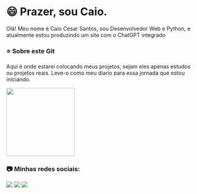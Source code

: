 <h1>&#128516; Prazer, sou Caio.</h1>
<p> Olá! Meu nome é Caio Cesar Santos, sou Desenvolvedor Web e Python, e atualmente estou produzindo um site com o ChatGPT integrado</p>
<body>
  <h3>&#11088; Sobre este Git</h3>
  <p>Aqui é onde estarei colocando meus projetos, sejam eles apenas estudos ou projetos reais. Leve-o como meu diario para essa jornada que estou iniciando.</p>
<div>
<a href="https://github.com/seu-usuário-aqui">
<img height="180em" src="https://github-readme-stats.vercel.app/api/top-langs/?username=Magrelaio&layout=compact&langs_count=7&theme=dracula"/>
</a>
</div>
<div>
  <h3>📷 Minhas redes sociais:</h3>
<a href="https://instagram.com/caio_feipa" target="_blank"><img src="https://img.shields.io/badge/-Instagram-%23E4405F?style=for-the-badge&logo=instagram&logoColor=white" target="_blank"></a>
<a href = "mailto:caiocesar2004gfgff@gmail.com"><img src="https://img.shields.io/badge/Gmail-D14836?style=for-the-badge&logo=gmail&logoColor=white" target="_blank"></a>
<a href="https://www.linkedin.com/in/caio-cesar-santos-930b3823b" target="_blank"><img src="https://img.shields.io/badge/-LinkedIn-%230077B5?style=for-the-badge&logo=linkedin&logoColor=white" target="_blank"></a>
</div>
</body>
